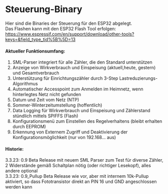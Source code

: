 # Steuerung-Binary
Hier sind die Binaries der Steuerung für den ESP32 abgelegt.  
Das Flashen kann mit den ESP32 Flash Tool erfolgen: https://www.espressif.com/en/support/download/other-tools?keys=&field_type_tid%5B%5D=13

#### Aktueller Funktionsumfang:
1. SML-Parser integriert für alle Zähler, die den Standard unterstützen
2. Anzeige von  Wirkverbrauch und Einspeisung (aktuell,heute, gestern) und Gesamtverbrauch
3. Unterstützung für Einrichtungszähler durch 3-Step Lastreduzierungs-Algorithmus
4. Automatischer Accesspoint zum Anmelden im Heimnetz, wenn hinterlegtes Netz nicht gefunden
5. Datum und Zeit vom Netz (NTP)
6. Sommer-Winterzeitumstellung (hoffentlich)
7. Data Logging für Wirkverbrauch und Einspeisung und Zählerstand stündlich mittels SPIFFS (Flash)
8. Konfigurationsmenü zum Einstellen des Regelverhaltens (bleibt erhalten durch EEPROM)
9. Erkennung von Externem Zugriff und Deaktivierung der Konfigurationsmöglichkeit (nur von 192.168... aus)

#### Historie:  
3.3.23: 0.9 Beta Release mit neuem SML Parser zum Test für diverse Zähler, 2 Widerstände gemäß Schaltplan nötig (oder richtiger Lesekopf), alles andere optional  
3.3.23: 0.9_Pullup Beta Release wie vor, aber mit internem 10k-Pullup aktiviert, so dass  Fototransistor direkt an PIN 16 und GND angeschlossen werden kann


